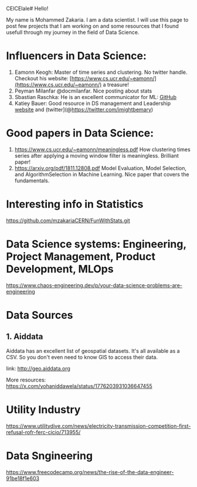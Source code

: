 CEICEIale# Hello!

My name is Mohammed Zakaria. I am a data scientist. I will use this page to post few projects that I am working on and some resources that I found usefull through my journey in the field of Data Science.

# Influencers in Data Science:  
1. Eamonn Keogh: Master of time series and clustering. No twitter handle. Checkout his website: [https://www.cs.ucr.edu/~eamonn/](https://www.cs.ucr.edu/~eamonn/) a treasure!
2. Peyman Milanfar @docmilanfar. Nice posting about stats
4. Sbastian Raschka: He is an excellent communicator for ML: [GitHub](https://github.com/rasbt)
5. Katiey Bauer: Good resource in DS management and Leadership [website](https://katiebauer.net/) and (twitter](@https://twitter.com/imightbemary)

# Good papers in Data Science:
1. https://www.cs.ucr.edu/~eamonn/meaningless.pdf How clustering times series after applying a moving window filter is meaningless. Brilliant paper!
2. https://arxiv.org/pdf/1811.12808.pdf Model Evaluation, Model Selection, and AlgorithmSelection in Machine Learning. Nice paper that covers the fundamentals.

# Interesting info in Statistics
https://github.com/mzakariaCERN/FunWithStats.git

# Data Science systems: Engineering, Project Management, Product Development, MLOps
https://www.chaos-engineering.dev/p/your-data-science-problems-are-engineering

# Data Sources
## 1. Aiddata

Aiddata has an excellent list of geospatial datasets. It's all available as a CSV. So you don't even need to know GIS to access their data.

link: http://geo.aiddata.org

More resources: https://x.com/yohaniddawela/status/1776203931036647455

# Utility Industry
https://www.utilitydive.com/news/electricity-transmission-competition-first-refusal-rofr-ferc-cicio/713955/

# Data Sngineering
https://www.freecodecamp.org/news/the-rise-of-the-data-engineer-91be18f1e603
